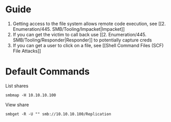 
# Guide

1. Getting access to the file system allows remote code execution, see [[2. Enumeration/445. SMB/Tooling/Impacket|Impacket]]
2. If you can get the victim to call back use [[2. Enumeration/445. SMB/Tooling/Responder|Responder]] to potentially capture creds
3. If you can get a user to click on a file, see [[Shell Command Files (SCF) File Attacks]]


# Default Commands 

List shares

```
smbmap -H 10.10.10.100
```

View share 

```
smbget -R -U "" smb://10.10.10.100/Replication
```